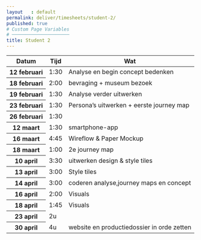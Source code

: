 ```yaml
---
layout   : default
permalink: deliver/timesheets/student-2/
published: true
# Custom Page Variables
# ─────────────────────
title: Student 2
---
```

<!-- {%- comment %}
Vul de timesheet aan in het bestand `_data/timesheet-2.yml`
{%- endcomment %}

{% include timesheet.md timesheet=site.data.timesheet-2 %} -->

<table class="table">
  <thead>
    <tr>
      <th scope="col">Datum</th>
      <th scope="col">Tijd</th>
      <th scope="col">Wat</th>
    </tr>
  </thead>
  <tbody>
    <tr>
      <th scope="row">12 februari </th>
      <td>1:30</td>
      <td>Analyse en begin concept bedenken</td>
    </tr>
    <tr>
      <th scope="row">18 februari</th>
      <td>2:00</td>
      <td>bevraging + museum bezoek</td>
    </tr>
    <tr>
      <th scope="row">19 februari</th>
      <td>1:30</td>
      <td>Analyse verder uitwerken</td>
    </tr>
    <tr>
      <th scope="row">23 februari</th>
      <td>1:30</td>
      <td>Persona’s uitwerken + eerste journey map</td>
    </tr>
     <tr>
      <th scope="row">26 februari</th>
      <td>1:30</td>
      <td></td>
    </tr>
     <tr>
      <th scope="row">12 maart</th>
      <td>1:30</td>
      <td>smartphone-app</td>
    </tr>
         <tr>
      <th scope="row">16 maart</th>
      <td>4:45</td>
      <td>Wireflow & Paper Mockup</td>
    </tr>
             <tr>
      <th scope="row">18 maart</th>
      <td>1:00</td>
      <td>2e journey map</td>
    </tr>
     <tr>
      <th scope="row">10 april</th>
      <td>3:30</td>
      <td>uitwerken design & style tiles</td>
    </tr>
    <tr>
      <th scope="row">13 april</th>
      <td>3:00</td>
      <td>Style tiles </td>
    </tr>
    <tr>
      <th scope="row">14 april</th>
      <td>3:00</td>
      <td>coderen analyse,journey maps en concept</td>
    </tr>
          <th scope="row">16 april</th>
      <td>2:00</td>
      <td>Visuals </td>
    </tr>  
     <th scope="row">18 april</th>
      <td>1:45</td>
      <td>Visuals </td>
    </tr> 
         <th scope="row">23 april</th>
      <td>2u</td>
      <td> </td>
    </tr> 
    <th scope="row">30 april</th>
      <td>4u</td>
      <td>website en productiedossier in orde zetten</td>
    </tr>
  </tbody>
</table>